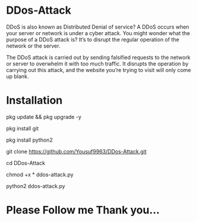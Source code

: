 # DDos-Attack

DDoS is also known as Distributed Denial of service? A DDoS occurs when your server or network is under a cyber attack. You might wonder what the purpose of a DDoS attack is? It’s to disrupt the regular operation of the network or the server. 

The DDoS attack is carried out by sending falsified requests to the network or server to overwhelm it with too much traffic. It disrupts the operation by carrying out this attack, and the website you’re trying to visit will only come up blank. 

# Installation

pkg update && pkg upgrade -y

pkg install git

pkg install python2

git clone https://github.com/Yousuf9963/DDos-Attack.git

cd DDos-Attack

chmod +x * ddos-attack.py

python2 ddos-attack.py

# Please Follow me Thank you...
